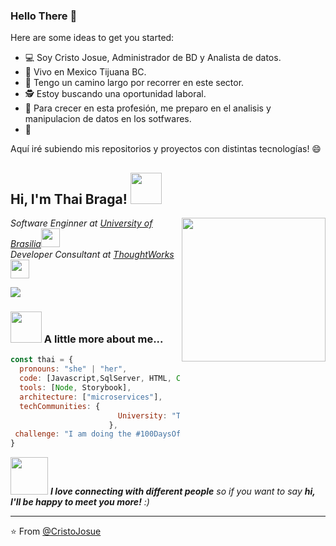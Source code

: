 ### Hello There 👋

<!--
**cristovazz172/cristovazz172** is a ✨ _special_ ✨ repository because its `README.md` (this file) appears on your GitHub profile.
-->
Here are some ideas to get you started:

- 💻 Soy Cristo Josue, Administrador de BD y Analista de datos.
- 🏡 Vivo en Mexico Tijuana BC.
- 👣 Tengo un camino largo por recorrer en este sector. 
- 🕵️‍ Estoy buscando una oportunidad laboral.
- 🌱 Para crecer en esta profesión, me preparo en el analisis y manipulacion de datos en los sotfwares. 
- 🚀 

Aquí iré subiendo mis repositorios y proyectos con distintas tecnologías! 😄 

<h2> Hi, I'm Thai Braga! <img src="https://media.giphy.com/media/mGcNjsfWAjY5AEZNw6/giphy.gif" width="50"></h2>
<img align='right' src="https://media.giphy.com/media/ieyl9zmCjO4b4t6qoY/giphy.gif" width="230">
<p><em>Software Enginner at <a href="http://www.unb.br">University of Brasilia</a><img src="https://media.giphy.com/media/fYSnHlufseco8Fh93Z/giphy.gif" width="30"></br>Developer Consultant at <a href="https://www.thoughtworks.com">ThoughtWorks</a><img src="https://media.giphy.com/media/WUlplcMpOCEmTGBtBW/giphy.gif" width="30"> 
</em></p>

[![](https://img.shields.io/badge/Gmail-ashrafkm010%40gmail.com-red)](mailto:cristo.vasquez@tectijuana.edu.mx)


### <img src="https://media.giphy.com/media/VgCDAzcKvsR6OM0uWg/giphy.gif" width="50"> A little more about me...  

```javascript
const thai = {
  pronouns: "she" | "her",
  code: [Javascript,SqlServer, HTML, CSS, C#,Java, Python,Mysql],
  tools: [Node, Storybook],
  architecture: ["microservices"],
  techCommunities: {
                        University: "Tecnoligico de Tijuana"
                      },
 challenge: "I am doing the #100DaysOfCode challenge focused on react and typescript"
}
```

<img src="https://media.giphy.com/media/LnQjpWaON8nhr21vNW/giphy.gif" width="60"> <em><b>I love connecting with different people</b> so if you want to say <b>hi, I'll be happy to meet you more!</b> :)</em>

---

⭐️ From [@CristoJosue](https://github.com/cristovazz172)
